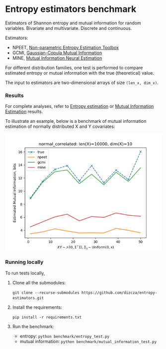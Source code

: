 # Entropy estimators benchmark

Estimators of Shannon entropy and mutual information for random variables. Bivariate and multivariate. Discrete and continuous.

Estimators:
    
* NPEET, [Non-parametric Entropy Estimation Toolbox](https://github.com/gregversteeg/NPEET)
* GCMI, [Gaussian-Copula Mutual Information](https://github.com/robince/gcmi)
* MINE, [Mutual Information Neural Estimation](https://arxiv.org/pdf/1801.04062.pdf)

For different distribution families, one test is performed to compare estimated entropy or mutual information with the true (theoretical) value.

The input to estimators are two-dimensional arrays of size `(len_x, dim_x)`.

### Results

For complete analyses, refer to [Entropy estimation](results/entropy.md) or [Mutual Information Estimation](results/mutual_information.md) results.

To illustrate an example, below is a benchmark of mutual information estimation of normally distributed X and Y covariates:

![](results/images/_mi_normal_correlated.png)


### Running locally

To run tests locally,

1. Clone all the submodules:

   `git clone --recurse-submodules https://github.com/dizcza/entropy-estimators.git`

2. Install the requirements:

   `pip install -r requirements.txt`

3. Run the benchmark:

    * entropy: `python benchmark/entropy_test.py`
    * mutual information: `python benchmark/mutual_information_test.py`
